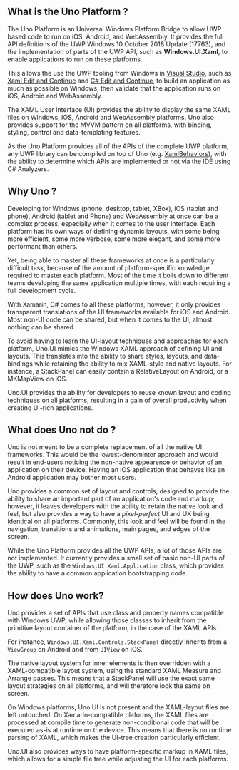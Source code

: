 ## What is the Uno Platform ?

The Uno Platform is an Universal Windows Platform Bridge to allow UWP based code to run on iOS, Android, and WebAssembly. It provides the full API definitions of the UWP Windows 10 October 2018 Update (17763), and the implementation of parts of the UWP API, such as **Windows.UI.Xaml**, to enable applications to run on these platforms.

This allows the use the UWP tooling from Windows in [Visual Studio](https://www.visualstudio.com/), such as [Xaml Edit and Continue](https://blogs.msdn.microsoft.com/visualstudio/2016/04/06/ui-development-made-easier-with-xaml-edit-continue/) and [C# Edit and Continue](https://docs.microsoft.com/en-us/visualstudio/debugger/how-to-use-edit-and-continue-csharp), to build an application as much as possible on Windows, then validate that the application runs on iOS, Android and WebAssembly.

The XAML User Interface (UI) provides the ability to display the same XAML files on Windows, iOS, Android and WebAssembly platforms. Uno also provides support for the MVVM pattern on all platforms, with binding, styling, control and data-templating features.

As the Uno Platform provides all of the APIs of the complete UWP platform, any UWP library can be compiled on top of Uno (e.g. [XamlBehaviors](https://github.com/Microsoft/XamlBehaviors)), with the ability to determine which APIs are implemented or not via the IDE using C# Analyzers.

## Why Uno ?

Developing for Windows (phone, desktop, tablet, XBox), iOS (tablet and phone),  Android (tablet and Phone) and WebAssembly at once can be a complex process, especially when it comes to the user interface. Each platform has its own ways of defining dynamic layouts, with some being more efficient, some more verbose, some more elegant, and some more performant than others.

Yet, being able to master all these frameworks at once is a particularly difficult task, because of the amount of platform-specific knowledge required to master each platform. Most of the time it boils down to different teams developing the same application multiple times, with each requiring a full development cycle.

With Xamarin, C# comes to all these platforms; however, it only provides transparent translations of the UI frameworks available for iOS and Android. Most non-UI code can be shared, but when it comes to the UI, almost nothing can be shared.

To avoid having to learn the UI-layout techniques and approaches for each platform, Uno.UI mimics the Windows XAML approach of defining UI and layouts. This translates into the ability to share styles, layouts, and data-bindings while retaining the ability to mix XAML-style and native layouts. For instance, a StackPanel can easily contain a RelativeLayout on Android, or a MKMapView on iOS.

Uno.UI provides the ability for developers to reuse known layout and coding techniques on all platforms, resulting in a gain of overall productivity when creating UI-rich applications.

## What does Uno **not** do ?

Uno is not meant to be a complete replacement of all the native UI frameworks. This would be the lowest-denomintor approach and would result in end-users noticing the non-native appearence or behavior of an application on their device. Having an iOS application that behaves like an Android application may bother most users.

Uno provides a common set of layout and controls, designed to provide the ability to share an important part of an application's code and markup; however, it leaves developers with the ability to retain the native look and feel, but also provides a way to have a *pixel-perfect* UI and UX being identical on all platforms. Commonly, this look and feel will be found in the navigation, transitions and animations, main pages, and edges of the screen.

While the Uno Platform provides all the UWP APIs, a lot of those APIs are not implemented. It currently provides a small set of basic non-UI parts of the UWP, such as the `Windows.UI.Xaml.Application` class, which provides the ability to have a common application bootstrapping code. 

## How does Uno work?

Uno provides a set of APIs that use class and property names compatible with Windows UWP, while allowing those classes to inherit from the primitive layout container of the platform, in the case of the XAML APIs.

For instance, `Windows.UI.Xaml.Controls.StackPanel` directly inherits from a `ViewGroup` on Android and from `UIView` on iOS. 

The native layout system for inner elements is then overridden with a XAML-compatible layout system, using the standard XAML Measure and Arrange passes. This means that a StackPanel will use the exact same layout strategies on all platforms, and will therefore look the same on screen.

On Windows platforms, Uno.UI is not present and the XAML-layout files are left untouched. On Xamarin-compatible plaforms, the XAML files are processed at compile time to generate non-conditional code that will be executed as-is at runtime on the device. This means that there is no runtime parsing of XAML, which makes the UI-tree creation particularly efficient.

Uno.UI also provides ways to have platform-specific markup in XAML files, which allows for a simple file tree while adjusting the UI for each platforms.
